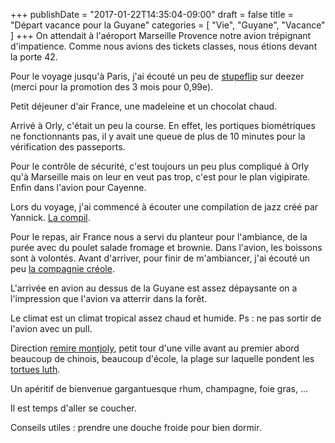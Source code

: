 +++
publishDate = "2017-01-22T14:35:04-09:00"
draft = false
title = "Départ vacance pour la Guyane"
categories = [ "Vie", "Guyane", "Vacance" ]
+++
On attendait à l'aéroport Marseille Provence notre avion trépignant d'impatience. Comme nous avions des tickets classes, nous étions devant la porte 42.

Pour le voyage jusqu'à Paris,  j'ai écouté un peu de [stupeflip](https://www.youtube.com/user/StupeflipOfficiel) sur deezer (merci pour la promotion des 3 mois pour 0,99e).

Petit déjeuner d'air France, une madeleine et un chocolat chaud.

Arrivé à Orly, c'était un peu la course. En effet, les portiques biométriques ne  fonctionnants pas, il y avait une queue de plus de 10 minutes pour la vérification des passeports.

Pour le contrôle de sécurité, c'est toujours un peu plus compliqué à Orly qu'à Marseille mais on leur en veut pas trop, c'est pour le plan vigipirate. Enfin dans l'avion pour Cayenne. 

Lors du voyage,  j'ai commencé à écouter une compilation de jazz créé par Yannick. [La compil](http://www.deezer.com/playlist/1914526462).

Pour le repas, air France nous a servi du planteur pour l'ambiance, de la purée avec du poulet salade fromage et brownie. Dans l'avion,  les boissons sont à volontés. Avant d'arriver, pour finir de m'ambiancer,  j'ai écouté un peu [la compagnie créole](http://www.lacompagniecreole.com/).

L'arrivée en avion au dessus de la Guyane est assez dépaysante on a l'impression que l'avion va atterrir dans la forêt. 

Le climat est un climat tropical assez chaud et humide. Ps : ne pas sortir de l'avion avec un pull. 

Direction [remire montjoly](http://www.remire-montjoly.fr/), petit tour d'une ville avant au premier abord beaucoup de chinois, beaucoup d'école, la plage sur laquelle pondent les [tortues luth](https://fr.wikipedia.org/wiki/Tortue_luth).

Un apéritif de bienvenue gargantuesque rhum, champagne,  foie gras, ... 

Il est temps d'aller se coucher. 

Conseils utiles : prendre une douche froide pour bien dormir.
